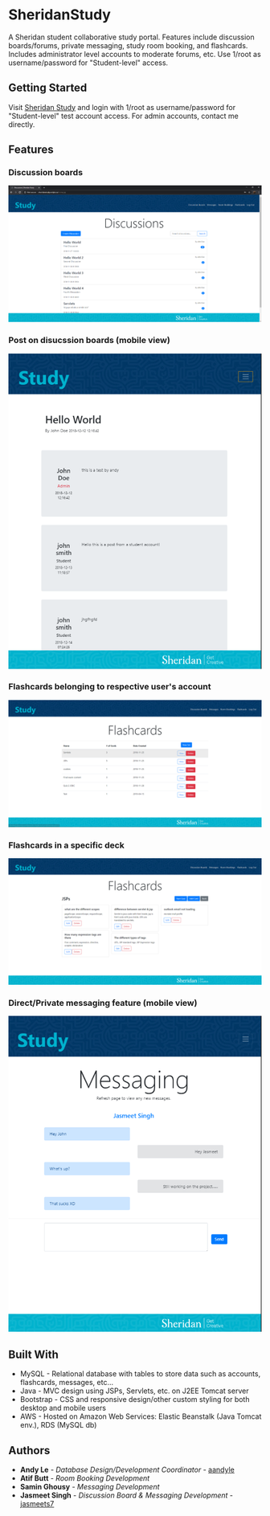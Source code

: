 # SheridanStudy
A Sheridan student collaborative study portal. Features include discussion boards/forums, private messaging, study room booking, and 
flashcards. Includes administrator level accounts to moderate forums, etc. Use 1/root as username/password for "Student-level" access.

## Getting Started

Visit [Sheridan Study](http://sheridanstudy.andyle.ca/) and login with 1/root as username/password for "Student-level" test account access. For admin accounts, contact me directly. 

## Features

### Discussion boards
![Discussion Board](https://github.com/aandyle/SheridanStudy/blob/master/screenshots/discussionboard.png)
### Post on disucssion boards (mobile view)
![Discussion Mobile](https://github.com/aandyle/SheridanStudy/blob/master/screenshots/discussionmobile.png)
### Flashcards belonging to respective user's account
![Flashcard menu](https://github.com/aandyle/SheridanStudy/blob/master/screenshots/flashcardmenu.png)
### Flashcards in a specific deck
![Flashcards](https://github.com/aandyle/SheridanStudy/blob/master/screenshots/flashcardcards.png)
### Direct/Private messaging feature (mobile view)
![Messaging](https://github.com/aandyle/SheridanStudy/blob/master/screenshots/messaging.png)

## Built With

* MySQL - Relational database with tables to store data such as accounts, flashcards, messages, etc... 
* Java - MVC design using JSPs, Servlets, etc. on J2EE Tomcat server
* Bootstrap - CSS and responsive design/other custom styling for both desktop and mobile users
* AWS - Hosted on Amazon Web Services: Elastic Beanstalk (Java Tomcat env.), RDS (MySQL db)

## Authors

* **Andy Le** - *Database Design/Development Coordinator* - [aandyle](https://github.com/aandyle/)
* **Atif Butt** - *Room Booking Development*
* **Samin Ghousy** - *Messaging Development*
* **Jasmeet Singh** - *Discussion Board & Messaging Development* - [jasmeets7](https://github.com/jasmeets7/)
